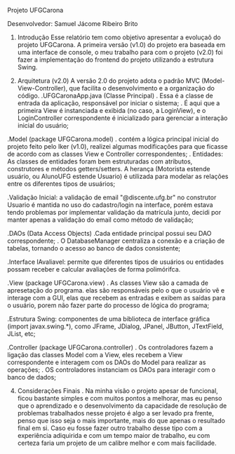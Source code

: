   Projeto UFGCarona

Desenvolvedor: Samuel Jácome Ribeiro Brito

1. Introdução
Esse relatório tem como objetivo apresentar a evoluçaõ do projeto UFGCarona. A primeira versão (v1.0) do projeto era baseada em uma interface de console, o meu trabalho para com o projeto (v2.0) foi fazer a implementação do frontend do projeto utilizando a estrutura Swing.

2. Arquitetura (v2.0)
A versão 2.0 do projeto adota o padrão MVC (Model-View-Controller), que facilita o desenvolvimento e a organização do código.
.UFGCaronaApp.java (Classe Principal)
   . Essa é a classe de entrada da aplicação, responsável por iniciar o sistema;
   . É aqui que a primeira View é instanciada e exibida (no caso, a LoginView), e o LoginController correspondente é inicializado para gerenciar a interação inicial do usuário;

.Model (package UFGCarona.model)
  . contém a lógica principal inicial do projeto feito pelo Iker (v1.0), realizei algumas modificações para que ficasse de acordo com as classes View e Controller correspondentes;
   . Entidades: As classes de entidades foram bem estruturadas com atributos, construtores e métodos getters/setters. A herança (Motorista estende usuário, ou AlunoUFG estende Usuario) é utilizada para modelar as relações entre os diferentes tipos de usuários;

   .Validação Inicial: a validação de email "@discente.ufg.br" no construtor Usuario é mantida no uso do cadastro/login na interface, porém estava tendo problemas por implementar validação da matrícula junto, decidi por manter apenas a validação do email como método de validação;

   
   .DAOs (Data Access Objects)
     .Cada entidade principal possui seu DAO correspondente;
     . O DatabaseManager centraliza a conexão e a criação de tabelas, tornando o acesso ao banco de dados consistente;
   
   .Interface IAvaliavel: permite que diferentes tipos de usuários ou entidades possam receber e calcular avaliações de forma polimórifca.


.View (package UFGCarona.view)
  . As classes View são a camada de apresetação do programa. elas são responsáveis pelo o que o usuário vê e interage com a GUI, elas que recebem as entradas e exibem as saídas para o usuário, porem não fazer parte do processo de lógica do programa;
  
  .Estrutura Swing: componentes de uma biblioteca de interface gráfica (import javax.swing.*), como JFrame, JDialog, JPanel, JButton, JTextField, JList, etc;

.Controller (package UFGCarona.controller)
  . Os controladores fazem a ligação das classes Model com a View, eles recebem a View correspondente e interagem com os DAOs do Model para realizar as operações;
  . OS controladores instanciam os DAOs para interagir com o banco de dados;

  
4. Considerações Finais
   . Na minha visão o projeto apesar de funcional, ficou bastante simples e com muitos pontos a melhorar, mas eu penso que o aprendizado e o desenvolvimento da capacidade de resolução de problemas trabalhados nesse projeto é algo a ser levado pra frente, penso que isso seja o mais importante, mais do que apenas o resultado final em si. Caso eu fosse fazer outro trabalho desse tipo com a experiência adiquirida e com um tempo maior de trabalho, eu com certeza faria um projeto de um calibre melhor e com mais facilidade.
